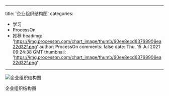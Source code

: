 
---
title: '企业组织结构图'
categories: 
 - 学习
 - ProcessOn
 - 推荐
headimg: 'https://img.processon.com/chart_image/thumb/60ee8ecd63768906ea22d32f.png'
author: ProcessOn
comments: false
date: Thu, 15 Jul 2021 09:24:38 GMT
thumbnail: 'https://img.processon.com/chart_image/thumb/60ee8ecd63768906ea22d32f.png'
---

<div>   
<img class="thumb" alt="企业组织结构图" src="https://img.processon.com/chart_image/thumb/60ee8ecd63768906ea22d32f.png" referrerpolicy="no-referrer">
<p>企业组织结构图</p>  
</div>
            
